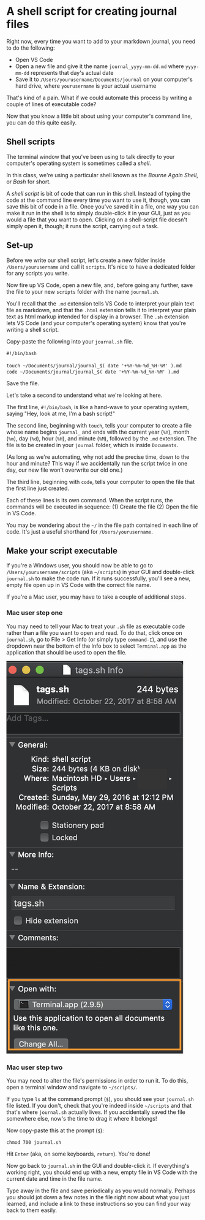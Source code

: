 # A shell script for creating journal files

Right now, every time you want to add to your markdown journal, you need to do the following:

- Open VS Code
- Open a new file and give it the name `journal_yyyy-mm-dd.md` where `yyyy-mm-dd` represents that day's actual date
- Save it to `/Users/yourusername/Documents/journal` on your computer's hard drive, where `yourusername` is your actual username

That's kind of a pain. What if we could automate this process by writing a couple of lines of executable code?

Now that you know a little bit about using your computer's command line, you can do this quite easily.

## Shell scripts

The terminal window that you've been using to talk directly to your computer's operating system is sometimes called a *shell*.

In this class, we're using a particular shell known as the *Bourne Again Shell*, or *Bash* for short.

A *shell script* is bit of code that can run in this shell. Instead of typing the code at the command line every time you want to use it, though, you can save this bit of code in a file. Once you've saved it in a file, one way you can make it run in the shell is to simply double-click it in your GUI, just as you would a file that you want to open. Clicking on a shell-script file doesn't simply open it, though; it runs the script, carrying out a task.

## Set-up

Before we write our shell script, let's create a new folder inside `/Users/yourusername` and call it `scripts`. It's nice to have a dedicated folder for any scripts you write. 

Now fire up VS Code, open a new file, and, before going any further, save the file to your new `scripts` folder with the name `journal.sh`.

You'll recall that the `.md` extension tells VS Code to interpret your plain text file as markdown, and that the `.html` extension tells it to interpret your plain text as html markup intended for display in a browser. The `.sh` extension lets VS Code (and your computer's operating system) know that you're writing a shell script. 

Copy-paste the following into your `journal.sh` file.

```
#!/bin/bash

touch ~/Documents/journal/journal_$( date '+%Y-%m-%d_%H-%M' ).md
code ~/Documents/journal/journal_$( date '+%Y-%m-%d_%H-%M' ).md
```
Save the file.

Let's take a second to understand what we're looking at here.

The first line, `#!/bin/bash`, is like a hand-wave to your operating system, saying "Hey, look at me, I'm a bash script!"

The second line, beginning with `touch`, tells your computer to create a file whose name begins `journal_` and ends with the current year (`%Y`), month (`%m`), day (`%d`), hour (`%H`), and minute (`%M`), followed by the `.md` extension. The file is to be created in your `journal` folder, which is inside `Documents`.

(As long as we're automating, why not add the precise time, down to the hour and minute? This way if we accidentally run the script twice in one day, our new file won't overwrite our old one.)

The third line, beginning with `code`, tells your computer to open the file that the first line just created.

Each of these lines is its own command. When the script runs, the commands will be executed in sequence: (1) Create the file (2) Open the file in 
VS Code.

You may be wondering about the `~/` in the file path contained in each line of code. It's just a useful shorthand for `/Users/yourusername`. 

## Make your script executable

If you're a Windows user, you should now be able to go to `/Users/yourusername/scripts` (aka `~/scripts`) in your GUI and double-click `journal.sh` to make the code run. If it runs successfully, you'll see a new, empty file open up in VS Code with the correct file name.

If you're a Mac user, you may have to take a couple of additional steps.

### Mac user step one

You may need to tell your Mac to treat your `.sh` file as executable code rather than a file you want to open and read. To do that, click once on `journal.sh`, go to File > Get Info (or simply type `command-I`), and use the dropdown near the bottom of the Info box to select `Terminal.app` as the application that should be used to open the file.

![Get Info](../images/get_info.png)

### Mac user step two

You may need to alter the file's permissions in order to run it. To do this, open a terminal window and navigate to `~/scripts/`.

If you type `ls` at the command prompt (`$`), you should see your `journal.sh` file listed. If you don't, check that you're indeed inside `~/scripts` and that that's where `journal.sh` actually lives. If you accidentally saved the file somewhere else, now's the time to drag it where it belongs!

Now copy-paste this at the prompt (`$`):

```
chmod 700 journal.sh
```
Hit `Enter` (aka, on some keyboards, `return`). You're done!

Now go back to `journal.sh` in the GUI and double-click it. If everything's working right, you should end up with a new, empty file in VS Code with the current date and time in the file name.

Type away in the file and save periodically as you would normally. Perhaps you should jot down a few notes in the file right now about what you just learned, and include a link to these instructions so you can find your way back to them easily.


